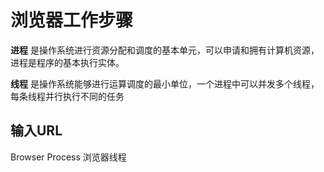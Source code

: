 # 浏览器工作步骤

**进程** 是操作系统进行资源分配和调度的基本单元，可以申请和拥有计算机资源，进程是程序的基本执行实体。

**线程** 是操作系统能够进行运算调度的最小单位，一个进程中可以并发多个线程，每条线程并行执行不同的任务

## 输入URL

Browser Process 浏览器线程

